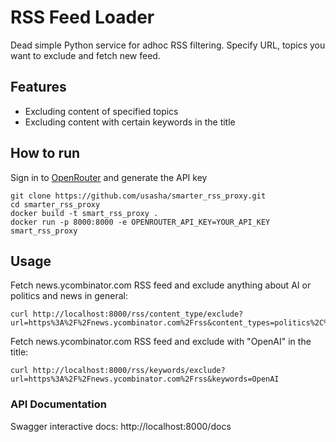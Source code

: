 # RSS Feed Loader

Dead simple Python service for adhoc RSS filtering. Specify URL, topics you want to exclude and fetch new feed.

## Features
- Excluding content of specified topics 
- Excluding content with certain keywords in the title

## How to run
Sign in to [OpenRouter](https://openrouter.ai/settings/keys) and generate the API key
   ```
   git clone https://github.com/usasha/smarter_rss_proxy.git
   cd smarter_rss_proxy
   docker build -t smart_rss_proxy .
   docker run -p 8000:8000 -e OPENROUTER_API_KEY=YOUR_API_KEY smart_rss_proxy
   ```

## Usage
Fetch news.ycombinator.com RSS feed and exclude anything about AI or politics and news in general: 
```
curl http://localhost:8000/rss/content_type/exclude?url=https%3A%2F%2Fnews.ycombinator.com%2Frss&content_types=politics%2C%20news%2C%20ai
```
Fetch news.ycombinator.com RSS feed and exclude with "OpenAI" in the title:
```
curl http://localhost:8000/rss/keywords/exclude?url=https%3A%2F%2Fnews.ycombinator.com%2Frss&keywords=OpenAI
```

### API Documentation
Swagger interactive docs: http://localhost:8000/docs
